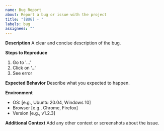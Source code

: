 ```yaml
---
name: Bug Report
about: Report a bug or issue with the project
title: "[BUG] - "
labels: bug
assignees: ""
---
```


**Description**
A clear and concise description of the bug.

**Steps to Reproduce**

1. Go to '...'
2. Click on '...'
3. See error

**Expected Behavior**
Describe what you expected to happen.

**Environment**

- OS: [e.g., Ubuntu 20.04, Windows 10]
- Browser [e.g., Chrome, Firefox]
- Version [e.g., v1.2.3]

**Additional Context**
Add any other context or screenshots about the issue.
